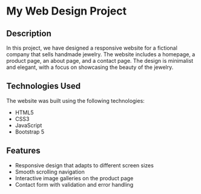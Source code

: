 # My Web Design Project

## Description

In this project, we have designed a responsive website for a fictional company that sells handmade jewelry. The website includes a homepage, a product page, an about page, and a contact page. The design is minimalist and elegant, with a focus on showcasing the beauty of the jewelry.

## Technologies Used

The website was built using the following technologies:

- HTML5
- CSS3
- JavaScript
- Bootstrap 5

## Features

- Responsive design that adapts to different screen sizes
- Smooth scrolling navigation
- Interactive image galleries on the product page
- Contact form with validation and error handling
